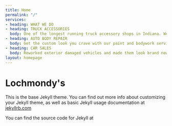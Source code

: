 ```yaml
---
title: Home
permalink: "/"
services:
- heading: WHAT WE DO
- heading: TRUCK ACCESSORIES
  body: One of the longest running truck accessory shops in Indiana. We carry the brands you need most.
- heading: AUTO BODY REPAIR
  body: Get the custom look you crave with our paint and bodywork services. Repair, replace or renovate your vehicle for whatever your needs are.
- heading: CAR SALES
  body: Reworked exterior damaged vehicles and made them look brand new.
layout: homepage
---
```


# Lochmondy's

This is the base Jekyll theme. You can find out more info about customizing your Jekyll theme, as well as basic Jekyll usage documentation at [jekyllrb.com](http://jekyllrb.com/)

You can find the source code for Jekyll at
